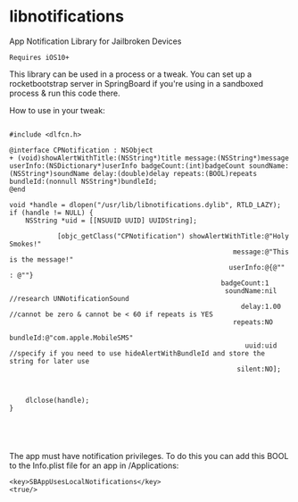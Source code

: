 # libnotifications
App Notification Library for Jailbroken Devices

`Requires iOS10+`

This library can be used in a process or a tweak. You can set up a rocketbootstrap server in SpringBoard if you're using in a sandboxed process & run this code there. 

How to use in your tweak:

```objc

#include <dlfcn.h>

@interface CPNotification : NSObject
+ (void)showAlertWithTitle:(NSString*)title message:(NSString*)message userInfo:(NSDictionary*)userInfo badgeCount:(int)badgeCount soundName:(NSString*)soundName delay:(double)delay repeats:(BOOL)repeats bundleId:(nonnull NSString*)bundleId;
@end

void *handle = dlopen("/usr/lib/libnotifications.dylib", RTLD_LAZY);
if (handle != NULL) {                                            
    NSString *uid = [[NSUUID UUID] UUIDString];
            
            [objc_getClass("CPNotification") showAlertWithTitle:@"Holy Smokes!"
                                                        message:@"This is the message!"
                                                       userInfo:@{@"" : @""}
                                                     badgeCount:1
                                                      soundName:nil //research UNNotificationSound
                                                          delay:1.00 //cannot be zero & cannot be < 60 if repeats is YES
                                                        repeats:NO
                                                       bundleId:@"com.apple.MobileSMS"
                                                           uuid:uid //specify if you need to use hideAlertWithBundleId and store the string for later use
                                                         silent:NO];
					       
					       
					       
	dlclose(handle);
}





```

The app must have notification privileges. To do this you can add this BOOL to the Info.plist file for an app in /Applications: 
```
<key>SBAppUsesLocalNotifications</key>
<true/>
```

